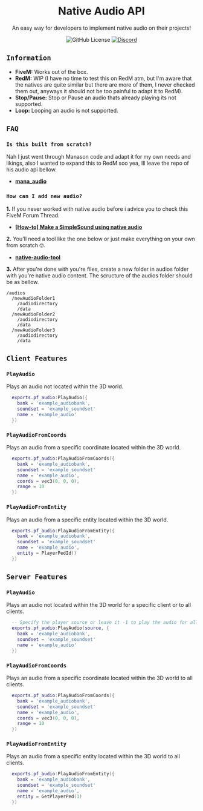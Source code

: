 <h1 align='center'>
  Native Audio API
</h1>

<div align="center">
  An easy way for developers to implement native audio on their projects!
</div>

<div align='center'>
  
  ![GitHub License](https://img.shields.io/github/license/PFScripts/pf_audio?label=License&labelColor=%E2%80%8E%E2%80%8E&color=%2330b893)
  <a href='https://discord.gg/QhMmyx8xsE'>
    ![Discord](https://img.shields.io/discord/1279910494425186446?style=flat&logo=discord&logoColor=%2330b893&label=%E2%80%8E%20&labelColor=%E2%80%8E%E2%80%8E&color=%2330b893)
  </a>
</div>

## `Information`

* **FiveM:** Works out of the box.
* **RedM:** WIP (I have no time to test this on RedM atm, but I'm aware that the natives are quite similar but there are more of them, I never checked them out, anyways it should not be too painful to adapt it to RedM).
* **Stop/Pause:** Stop or Pause an audio thats already playing its not supported.
* **Loop:** Looping an audio is not supported.

## `FAQ` 

### `Is this built from scratch?`

Nah I just went through Manason code and adapt it for my own needs and likings, also I wanted to expand this to RedM soo yea, Ill leave the repo of his audio api bellow.

- [**mana_audio**](https://github.com/Manason/mana_audio)

### `How can I add new audio?` 

  **1.** If you never worked with native audio before i advice you to check this FiveM Forum Thread.

  - [**[How-to] Make a SimpleSound using native audio**](https://forum.cfx.re/t/how-to-make-a-simplesound-using-native-audio/5156001)

  **2.** You'll need a tool like the one below or just make everything on your own from scratch 🤓.

  - [**native-audio-tool**](https://github.com/JoeSzymkowiczFiveM/native-audio-tool)

  **3.** After you're done with you're files, create a new folder in audios folder with you're native audio content. The scructure of the audios folder should be as bellow.

  ```
  /audios
    /newAudioFolder1
      /audiodirectory
      /data
    /newAudioFolder2
      /audiodirectory
      /data
    /newAudioFolder3
      /audiodirectory
      /data
  ```

## `Client Features` 

### `PlayAudio`
Plays an audio not located within the 3D world.
```lua
  exports.pf_audio:PlayAudio({
    bank = 'example_audiobank',
    soundset = 'example_soundset'
    name = 'example_audio'
  })
```

### `PlayAudioFromCoords`
Plays an audio from a specific coordinate located within the 3D world.
```lua
  exports.pf_audio:PlayAudioFromCoords({
    bank = 'example_audiobank',
    soundset = 'example_soundset'
    name = 'example_audio',
    coords = vec3(0, 0, 0),
    range = 10
  })
```

### `PlayAudioFromEntity`
Plays an audio from a specific entity located within the 3D world.
```lua
  exports.pf_audio:PlayAudioFromEntity({
    bank = 'example_audiobank',
    soundset = 'example_soundset'
    name = 'example_audio',
    entity = PlayerPedId()
  })
```

## `Server Features` 

### `PlayAudio`
Plays an audio not located within the 3D world for a specific client or to all clients.
```lua
  -- Specify the player source or leave it -1 to play the audio for all the clients.
  exports.pf_audio:PlayAudio(source, {
    bank = 'example_audiobank',
    soundset = 'example_soundset'
    name = 'example_audio'
  })
```

### `PlayAudioFromCoords`
Plays an audio from a specific coordinate located within the 3D world to all clients.
```lua
  exports.pf_audio:PlayAudioFromCoords({
    bank = 'example_audiobank',
    soundset = 'example_soundset'
    name = 'example_audio',
    coords = vec3(0, 0, 0),
    range = 10
  })
```

### `PlayAudioFromEntity`
Plays an audio from a specific entity located within the 3D world to all clients.
```lua
  exports.pf_audio:PlayAudioFromEntity({
    bank = 'example_audiobank',
    soundset = 'example_soundset'
    name = 'example_audio',
    entity = GetPlayerPed(1)
  })
```